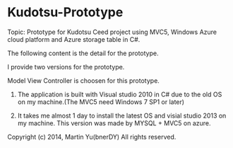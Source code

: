 Kudotsu-Prototype
=================

Topic: Prototype for Kudotsu Ceed project using MVC5, Windows Azure cloud platform and Azure storage table in C#.

The following content is the detail for the prototype.

I provide two versions for the prototype.

Model View Controller is choosen for this prototype.


1. The application is built with Visual studio 2010 in C# due to the old OS on my machine.(The MVC5 need Windows 7 SP1 or later)


2. It takes me almost 1 day to install the latest OS and visial studio 2013 on my machine. This version was made by MYSQL + MVC5 on azure.


Copyright (c) 2014, Martin Yu(bnerDY)
All rights reserved.
